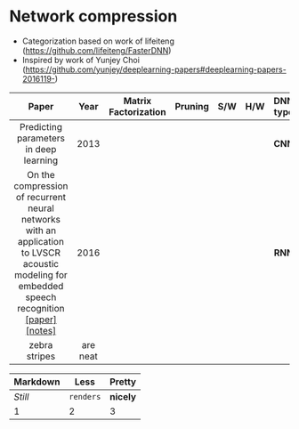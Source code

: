 # Network compression

- Categorization based on work of lifeiteng (https://github.com/lifeiteng/FasterDNN)
- Inspired by work of Yunjey Choi (https://github.com/yunjey/deeplearning-papers#deeplearning-papers-2016119-)




| Paper         | Year  | Matrix Factorization | Pruning | S/W | H/W | DNN type |
| :-----------: |:-----:|:-----------:|:-------:|:---:|:---:|:--------:|
| Predicting parameters in deep learning | 2013 |             |         |     |     | **CNN** | 
| On the compression of recurrent neural networks with an application to LVSCR acoustic modeling for embedded speech recognition [[paper]](https://arxiv.org/pdf/1603.08042.pdf) [[notes]](https://github.com/mjc92/studies/blob/master/notes/On_the_compression_of_recurrent_neural_networks_with_an_application_to_lvcsr_acoustic_modeling_for_embedded_speech_recognition.md) | 2016 |  |         |     |     | **RNN** |
| zebra stripes | are neat      |             |         |     |     |          |


Markdown | Less | Pretty
--- | --- | ---
*Still* | `renders` | **nicely**
1 | 2 | 3
